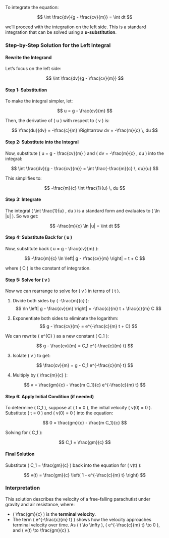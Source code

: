 To integrate the equation:

$$
\int \frac{dv}{g - \frac{cv}{m}} = \int dt
$$

we’ll proceed with the integration on the left side. This is a standard integration that can be solved using a **u-substitution**.

### Step-by-Step Solution for the Left Integral

#### Rewrite the Integrand
Let’s focus on the left side:

$$
\int \frac{dv}{g - \frac{cv}{m}}
$$

#### Step 1: Substitution
To make the integral simpler, let:

$$
u = g - \frac{cv}{m}
$$

Then, the derivative of \( u \) with respect to \( v \) is:

$$
\frac{du}{dv} = -\frac{c}{m} \Rightarrow dv = -\frac{m}{c} \, du
$$

#### Step 2: Substitute into the Integral
Now, substitute \( u = g - \frac{cv}{m} \) and \( dv = -\frac{m}{c} \, du \) into the integral:

$$
\int \frac{dv}{g - \frac{cv}{m}} = \int \frac{-\frac{m}{c} \, du}{u}
$$

This simplifies to:

$$
-\frac{m}{c} \int \frac{1}{u} \, du
$$

#### Step 3: Integrate
The integral \( \int \frac{1}{u} \, du \) is a standard form and evaluates to \( \ln |u| \). So we get:

$$
-\frac{m}{c} \ln |u| = \int dt
$$

#### Step 4: Substitute Back for \( u \)
Now, substitute back \( u = g - \frac{cv}{m} \):

$$
-\frac{m}{c} \ln \left| g - \frac{cv}{m} \right| = t + C
$$

where \( C \) is the constant of integration.

#### Step 5: Solve for \( v \)
Now we can rearrange to solve for \( v \) in terms of \( t \).

1. Divide both sides by \( -\frac{m}{c} \):
   $$
   \ln \left| g - \frac{cv}{m} \right| = -\frac{c}{m} t + \frac{c}{m} C
   $$

2. Exponentiate both sides to eliminate the logarithm:
   $$
   g - \frac{cv}{m} = e^{-\frac{c}{m} t + C}
   $$

We can rewrite \( e^{C} \) as a new constant \( C_1 \):

$$
g - \frac{cv}{m} = C_1 e^{-\frac{c}{m} t}
$$

3. Isolate \( v \) to get:

$$
\frac{cv}{m} = g - C_1 e^{-\frac{c}{m} t}
$$

4. Multiply by \( \frac{m}{c} \):

$$
v = \frac{gm}{c} - \frac{m C_1}{c} e^{-\frac{c}{m} t}
$$

#### Step 6: Apply Initial Condition (if needed)
To determine \( C_1 \), suppose at \( t = 0 \), the initial velocity \( v(0) = 0 \). Substitute \( t = 0 \) and \( v(0) = 0 \) into the equation:

$$
0 = \frac{gm}{c} - \frac{m C_1}{c}
$$

Solving for \( C_1 \):

$$
C_1 = \frac{gm}{c}
$$

#### Final Solution
Substitute \( C_1 = \frac{gm}{c} \) back into the equation for \( v(t) \):

$$
v(t) = \frac{gm}{c} \left( 1 - e^{-\frac{c}{m} t} \right)
$$

### Interpretation
This solution describes the velocity of a free-falling parachutist under gravity and air resistance, where:
- \( \frac{gm}{c} \) is the **terminal velocity**.
- The term \( e^{-\frac{c}{m} t} \) shows how the velocity approaches terminal velocity over time. As \( t \to \infty \), \( e^{-\frac{c}{m} t} \to 0 \), and \( v(t) \to \frac{gm}{c} \).
